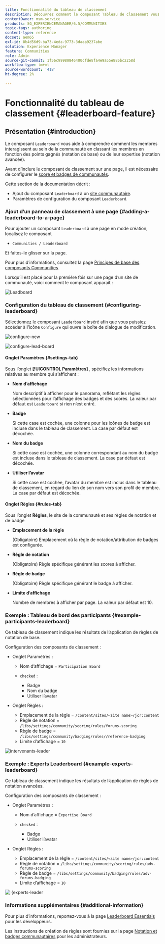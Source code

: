 ```yaml
---
title: Fonctionnalité du tableau de classement
description: Découvrez comment le composant Tableau de classement vous permet de voir comment les membres interagissent au sein de la communauté en classant les membres en fonction des points gagnés et de l’expertise.
contentOwner: msm-service
products: SG_EXPERIENCEMANAGER/6.5/COMMUNITIES
topic-tags: authoring
content-type: reference
docset: aem65
exl-id: 8b4d56d9-ba73-4eda-9773-3daaa9237abe
solution: Experience Manager
feature: Communities
role: Admin
source-git-commit: 1f56c99980846400cfde8fa4e9a55e885bc2258d
workflow-type: tm+mt
source-wordcount: '418'
ht-degree: 2%

---
```


# Fonctionnalité du tableau de classement {#leaderboard-feature}

## Présentation {#introduction}

Le composant `Leaderboard` vous aide à comprendre comment les membres interagissent au sein de la communauté en classant les membres en fonction des points gagnés (notation de base) ou de leur expertise (notation avancée).

Avant d’inclure le composant de classement sur une page, il est nécessaire de configurer le [score et badges de communautés](/help/communities/implementing-scoring.md).

Cette section de la documentation décrit :

* Ajout du composant `Leaderboard` à un [site communautaire](/help/communities/overview.md#community-sites).
* Paramètres de configuration du composant `Leaderboard`.

### Ajout d’un panneau de classement à une page {#adding-a-leaderboard-to-a-page}

Pour ajouter un composant `Leaderboard` à une page en mode création, localisez le composant

* `Communities / Leaderboard`

Et faites-le glisser sur la page.

Pour plus d’informations, consultez la page [Principes de base des composants Communities](/help/communities/basics.md).

Lorsqu’il est placé pour la première fois sur une page d’un site de communauté, voici comment le composant apparaît :

![Leadboard](assets/leaderboard.png)

### Configuration du tableau de classement {#configuring-leaderboard}

Sélectionnez le composant `Leaderboard` inséré afin que vous puissiez accéder à l’icône `Configure` qui ouvre la boîte de dialogue de modification.

![configure-new](assets/configure-new.png)

![configure-lead-board](assets/configure-leaderboard.png)

#### Onglet Paramètres {#settings-tab}

Sous l’onglet **[!UICONTROL Paramètres]** , spécifiez les informations relatives au membre qui s’affichent :

* **Nom d’affichage**

  Nom descriptif à afficher pour le panorama, reflétant les règles sélectionnées pour l’affichage des badges et des scores.
La valeur par défaut est `Leaderboard` si rien n’est entré.

* **Badge**

  Si cette case est cochée, une colonne pour les icônes de badge est incluse dans le tableau de classement.
La case par défaut est décochée.

* **Nom du badge**

  Si cette case est cochée, une colonne correspondant au nom du badge est incluse dans le tableau de classement.
La case par défaut est décochée.

* **Utiliser l’avatar**

  Si cette case est cochée, l’avatar du membre est inclus dans le tableau de classement, en regard du lien de son nom vers son profil de membre.
La case par défaut est décochée.

#### Onglet Règles {#rules-tab}

Sous l’onglet **Règles**, le site de la communauté et ses règles de notation et de badge

* **Emplacement de la règle**

  (Obligatoire) Emplacement où la règle de notation/attribution de badges est configurée.

* **Règle de notation**

  (Obligatoire) Règle spécifique générant les scores à afficher.

* **Règle de badge**

  (Obligatoire) Règle spécifique générant le badge à afficher.

* **Limite d’affichage**

  Nombre de membres à afficher par page. La valeur par défaut est 10.

### Exemple : Tableau de bord des participants {#example-participants-leaderboard}

Ce tableau de classement indique les résultats de l’application de règles de notation de base.

Configuration des composants de classement :

* Onglet Paramètres :

   * Nom d’affichage = `Participation Board`
   * `checked` :

      * Badge
      * Nom du badge
      * Utiliser l’avatar

* Onglet Règles :

   * Emplacement de la règle = `/content/sites/<site name>/jcr:content`
   * Règle de notation = `/libs/settings/community/scoring/rules/forums-scoring`
   * Règle de badge = `/libs/settings/community/badging/rules//reference-badging`
   * Limite d’affichage = `10`

![intervenants-leader](assets/participants-leaderboard.png)

### Exemple : Experts Leaderboard {#example-experts-leaderboard}

Ce tableau de classement indique les résultats de l’application de règles de notation avancées.

Configuration des composants de classement :

* Onglet Paramètres :

   * Nom d’affichage = `Expertise Board`
   * `checked` :

      * Badge
      * Utiliser l’avatar

* Onglet Règles :

   * Emplacement de la règle = `/content/sites/<site name>/jcr:content`
   * Règle de notation = `/libs/settings/community/scoring/rules/adv-forums-scoring`
   * Règle de badge = `/libs/settings/community/badging/rules/adv-forums-badging`
   * Limite d’affichage = `10`

![&#x200B; &lbrace;experts-leader](assets/experts-leaderboard.png)

### Informations supplémentaires {#additional-information}

Pour plus d’informations, reportez-vous à la page [Leaderboard Essentials](/help/communities/leaderboard.md) pour les développeurs.

Les instructions de création de règles sont fournies sur la page [Notation et badges communautaires](/help/communities/implementing-scoring.md) pour les administrateurs.
